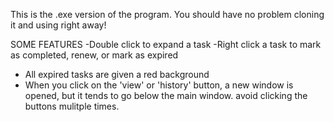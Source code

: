 This is the .exe version of the program. You should have no problem cloning it and using right away!


SOME FEATURES
-Double click to expand a task
-Right click a task to mark as completed, renew, or mark as expired
- All expired tasks are given a red background
- When you click on the 'view' or 'history' button, a new window is opened, but it tends to go below the main window. avoid clicking the buttons mulitple times.
